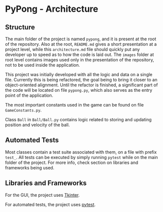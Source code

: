 # PyPong - Architecture

## Structure

The main folder of the project is named `pypong`, and it is present at the root of the repository. Also at the root, `README.md` gives a short presentation at a project level, while this `architecture.md` file should quickly put any developer up to speed as to how the code is laid out. The `images` folder at root level contains images used only in the presentation of the repository, not to be used inside the application.

This project was initially developed with all the logic and data on a single file. Currently this is being refactored, the goal being to bring it closer to an object-oriented alignment. Until the refactor is finished, a significant part of the code will be located on file `pypong.py`, which also serves as the entry point of the application.

The most important constants used in the game can be found on file `GameConstants.py`.

Class `Ball` in `Ball/Ball.py` contains logic related to storing and updating position and velocity of the ball.

## Automated Tests

Most classes contain a test suite associated with them, on a file with prefix `test_`. All tests can be executed by simply running `pytest` while on the main folder of the project. For more info, check section on libraries and frameworks being used.

## Libraries and Frameworks

For the GUI, the project uses [Tkinter](https://docs.python.org/3/library/tkinter.html).

For automated tests, the project uses [pytest](https://docs.pytest.org/en/7.1.x/getting-started.html).

